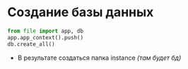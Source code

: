 # Создание базы данных

```python
from file import app, db
app.app_context().push()
db.create_all()
```
- В результате создаться папка instance *(там будет бд)*
